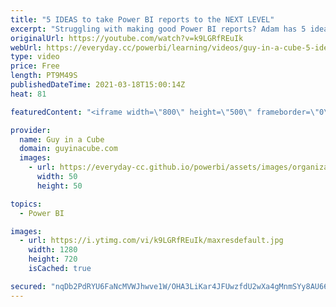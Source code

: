 ```yaml
---
title: "5 IDEAS to take Power BI reports to the NEXT LEVEL"
excerpt: "Struggling with making good Power BI reports? Adam has 5 ideas to help you take your reports to the NEXT LEVEL! You don't have to be a graphic artist to get there either!  Custom Background https://www.youtube.com/watch?v=0QvovI3aycs  Tooltips https://www.youtube.com/watch?v=z1Z1axRSMzM  Conditional"
originalUrl: https://youtube.com/watch?v=k9LGRfREuIk
webUrl: https://everyday.cc/powerbi/learning/videos/guy-in-a-cube-5-ideas-to-take-power-bi-reports-to-the-next-level/
type: video
price: Free
length: PT9M49S
publishedDateTime: 2021-03-18T15:00:14Z
heat: 81

featuredContent: "<iframe width=\"800\" height=\"500\" frameborder=\"0\" src=\"https://www.youtube.com/embed/k9LGRfREuIk\" allow=\"accelerometer; autoplay; encrypted-media; gyroscope; picture-in-picture\" allowfullscreen></iframe>"

provider:
  name: Guy in a Cube
  domain: guyinacube.com
  images:
    - url: https://everyday-cc.github.io/powerbi/assets/images/organizations/guyinacube.com-50x50.jpg
      width: 50
      height: 50

topics:
  - Power BI

images:
  - url: https://i.ytimg.com/vi/k9LGRfREuIk/maxresdefault.jpg
    width: 1280
    height: 720
    isCached: true

secured: "nqDb2PdRYU6FaNcMVWJhwve1W/OHA3LiKar4JFUwzfdU2wXa4gMnmSYy8AU66oKfqHVU5OqzFhHZtjdaog2ZnmO9ytKwi87LlKQ44grjUr+Kat4vQi/m0Inaar88WYCwub+QHSKG/2OWSd9OtfCXiHDVDF91/KQ/Jv+slwSTAk8ixm5xxaLiDOiMQfLoI5QosY2FIkeYsPuzpOg1SzKmwfxroHzfLuip1UqR/Kj0CN6nHO0K59JjmYBdeuy8pTvPk+jVi5D/NQF5yt+crgar5BbZhhlKK4Rm7S1d21KV7wamPSO8SDfJ92ksnMG6IR69mVqVlk7llhS4d3Ls+JcixdvqSWu3xuLqxvw681o2pKABkJwdEE65dPZl9xMpB0UpiBRL430jWcNrRkDb7oV9y+jhdal3aTUnQ+P7ppsqXGI=;r7epk+AxP9LzLmtLhWYqnA=="
---
```


